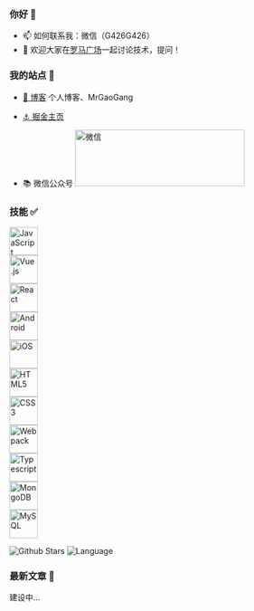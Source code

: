 ### 你好 👋

- 📫 如何联系我：微信（G426G426）
- 👯 欢迎大家在[罗马广场](https://github.com/MrGaoGang/mrgaogang/issues/new)一起讨论技术，提问！


### 我的站点 📍

- [🔴 博客](http://mrgaogang.github.io/)   个人博客、MrGaoGang 

- [⚓ 掘金主页](https://juejin.im/user/1697301684039869/posts?sort=popular)  

- 📚 微信公众号 <img src="https://p1-juejin.byteimg.com/tos-cn-i-k3u1fbpfcp/30ffc78d32144262b56c63e2022aeac0~tplv-k3u1fbpfcp-zoom-1.image" alt="微信" width="300px" height="100px" />


### 技能 ✅

<div style="display:grid;">
  <img src="https://devicons.github.io/devicon/devicon.git/icons/javascript/javascript-original.svg" alt="JavaScript" width="50px" />
  <img src="https://devicons.github.io/devicon/devicon.git/icons/vuejs/vuejs-original-wordmark.svg" alt="Vue.js" width="50px" />
  <img src="https://devicons.github.io/devicon/devicon.git/icons/react/react-original-wordmark.svg" alt="React" width="50px" />
  <img src="https://devicons.github.io/devicon/devicon.git/icons/android/android-original.svg" alt="Android" width="50px" />
  <img src="https://devicons.github.io/devicon/devicon.git/icons/apple/apple-original.svg" alt="iOS" width="50px" />
  <img src="https://devicons.github.io/devicon/devicon.git/icons/html5/html5-original-wordmark.svg" alt="HTML5" width="50px" />
  <img src="https://devicons.github.io/devicon/devicon.git/icons/css3/css3-original-wordmark.svg" alt="CSS3" width="50px" />
  <img src="https://devicons.github.io/devicon/devicon.git/icons/webpack/webpack-original.svg" alt="Webpack" width="50px" />
  <img src="https://devicons.github.io/devicon/devicon.git/icons/typescript/typescript-original.svg" alt="Typescript" width="50px" />
  <img src="https://devicons.github.io/devicon/devicon.git/icons/mongodb/mongodb-original-wordmark.svg" alt="MongoDB" width="50px" />
  <img src="https://devicons.github.io/devicon/devicon.git/icons/mysql/mysql-original-wordmark.svg" alt="MySQL" width="50px" />
</div>


![Github Stars](https://github-readme-stats.vercel.app/api?username=mrgaogang&show_icons=true&hide=contribs)
![Language](https://github-readme-stats.vercel.app/api/top-langs/?username=mrgaogang&layout=compact)



### 最新文章 📄

建设中...







